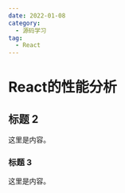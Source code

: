 ```yaml
---
date: 2022-01-08
category:
  - 源码学习
tag:
  - React
---
```


# React的性能分析

## 标题 2

这里是内容。

### 标题 3

这里是内容。
